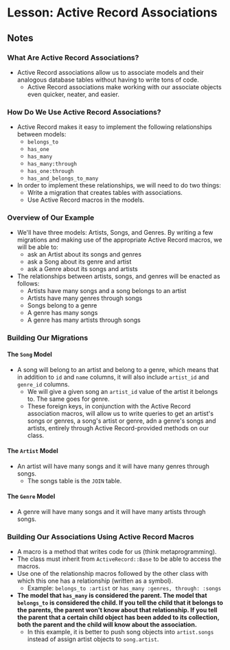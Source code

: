 # Lesson: Active Record Associations

## Notes

### What Are Active Record Associations?

- Active Record associations allow us to associate models and their analogous database tables without having to write tons of code.
  - Active Record associations make working with our associate objects even quicker, neater, and easier.

### How Do We Use Active Record Associations?

- Active Record makes it easy to implement the following relationships between models:
  - `belongs_to`
  - `has_one`
  - `has_many`
  - `has_many:through`
  - `has_one:through`
  - `has_and_belongs_to_many`
- In order to implement these relationships, we will need to do two things:
  - Write a migration that creates tables with associations.
  - Use Active Record macros in the models.

### Overview of Our Example

- We'll have three models: Artists, Songs, and Genres. By writing a few migrations and making use of the appropriate Active Record macros, we will be able to:
  - ask an Artist about its songs and genres
  - ask a Song about its genre and artist
  - ask a Genre about its songs and artists
- The relationships between artists, songs, and genres will be enacted as follows:
  - Artists have many songs and a song belongs to an artist
  - Artists have many genres through songs
  - Songs belong to a genre
  - A genre has many songs
  - A genre has many artists through songs

### Building Our Migrations

#### The `Song` Model

- A song will belong to an artist and belong to a genre, which means that in addition to `id` and `name` columns, it will also include `artist_id` and `genre_id` columns.
  - We will give a given song an `artist_id` value of the artist it belongs to. The same goes for genre.
  - These foreign keys, in conjunction with the Active Record association macros, will allow us to write queries to get an artist's songs or genres, a song's artist or genre, adn a genre's songs and artists, entirely through Active Record-provided methods on our class.

#### The `Artist` Model

- An artist will have many songs and it will have many genres through songs.
  - The songs table is the `JOIN` table.

#### The `Genre` Model

- A genre will have many songs and it will have many artists through songs.

### Building Our Associations Using Active Record Macros

- A macro is a method that writes code for us (think metaprogramming).
- The class must inherit from `ActiveRecord::Base` to be able to access the macros.
- Use one of the relationship macros followed by the other class with which this one has a relationship (written as a symbol).
  - Example: `belongs_to :artist` or `has_many :genres, through: :songs`
- **The model that `has_many` is considered the parent. The model that `belongs_to` is considered the child. If you tell the child that it belongs to the parents, the parent won't know about that relationship. If you tell the parent that a certain child object has been added to its collection, both the parent and the child will know about the association.**
  - In this example, it is better to push song objects into `artist.songs` instead of assign artist objects to `song.artist`.